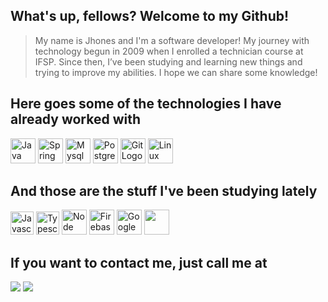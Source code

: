 ## What's up, fellows? Welcome to my Github!
> My name is Jhones and I'm a software developer! My journey with technology begun in 2009 when I enrolled a technician course at IFSP. Since then, I’ve been studying and learning new things and trying to improve my abilities. I hope we can share some knowledge!
## Here goes some of the technologies I have already worked with
<img src="https://cdn.jsdelivr.net/gh/devicons/devicon/icons/java/java-original-wordmark.svg" width="40" height="40" alt="Java Logo"/> <img src="https://cdn.jsdelivr.net/gh/devicons/devicon/icons/spring/spring-original-wordmark.svg"  width="40" height="40" alt="Spring Logo"/> <img src="https://cdn.jsdelivr.net/gh/devicons/devicon/icons/mysql/mysql-original-wordmark.svg" width="40" height="40" alt="Mysql Logo"/> <img src="https://cdn.jsdelivr.net/gh/devicons/devicon/icons/postgresql/postgresql-original-wordmark.svg" width="40" height="40" alt="Postgree Logo"/> <img src="https://cdn.jsdelivr.net/gh/devicons/devicon/icons/git/git-original-wordmark.svg" width="40" height="40" alt="Git Logo"/> <img src="https://cdn.jsdelivr.net/gh/devicons/devicon/icons/linux/linux-original.svg" width="40" height="40" alt="Linux Logo" />

## And those are the stuff I've been studying lately
<img src="https://cdn.jsdelivr.net/gh/devicons/devicon/icons/javascript/javascript-original.svg" width="37" height="37" alt="Javascript Logo"/> <img src="https://cdn.jsdelivr.net/gh/devicons/devicon/icons/typescript/typescript-original.svg" width="37" height="37" alt="Typescript Logo"/> <img src="https://cdn.jsdelivr.net/gh/devicons/devicon/icons/nodejs/nodejs-original.svg" width="40" height="40" alt="Node Logo"/> <img src="https://cdn.jsdelivr.net/gh/devicons/devicon/icons/firebase/firebase-plain-wordmark.svg" width="40" height="40" alt="Firebase Logo"/> 
<img src="https://cdn.jsdelivr.net/gh/devicons/devicon/icons/googlecloud/googlecloud-original-wordmark.svg" width="40" height="40" alt="Google Cloud Logo"/> 
<img src="https://cdn.jsdelivr.net/gh/devicons/devicon/icons/mongodb/mongodb-original-wordmark.svg" width="40" height="40" />

## If you want to contact me, just call me at

<div>
<a href="https://www.instagram.com/jhonehenrisilva/" target="_blank"><img src="https://img.shields.io/badge/-Instagram-%23E4405F?style=for-the-badge&logo=instagram&logoColor=white" target="_blank"></a>
<a href="https://www.linkedin.com/in/jhones-henrique-da-silva-58064312a/" target="_blank"><img src="https://img.shields.io/badge/-LinkedIn-%230077B5?style=for-the-badge&logo=linkedin&logoColor=white" target="_blank"></a>   
</div>

